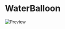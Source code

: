 # WaterBalloon



![Preview](https://github.com/user-attachments/assets/8a5d3fd8-0067-4174-a4ee-a96d8c693b3e)
